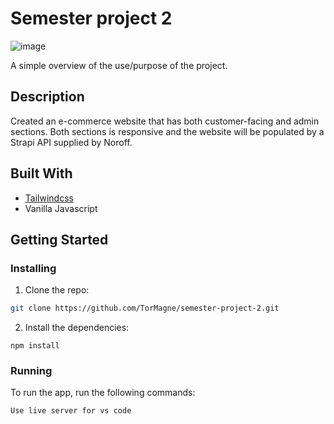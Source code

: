 ﻿# Semester project 2

![image](https://user-images.githubusercontent.com/52622303/164316813-4b12d99f-aeb7-4069-85cf-e72b3a50ac99.png)

A simple overview of the use/purpose of the project.

## Description

Created an e-commerce website that has both customer-facing and admin sections. Both sections is responsive and the website will be populated by a Strapi API supplied by Noroff.


## Built With

- [Tailwindcss](https://tailwindcss.com/)
- Vanilla Javascript

## Getting Started

### Installing

1. Clone the repo:

```bash
git clone https://github.com/TorMagne/semester-project-2.git
```

2. Install the dependencies:

```
npm install
```

### Running

To run the app, run the following commands:

```bash
Use live server for vs code
```
